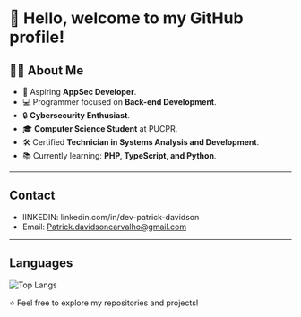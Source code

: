 # 👋 Hello, welcome to my GitHub profile!



## 👨‍🎓 About Me  
- 🎯 Aspiring **AppSec Developer**.  
- 💻 Programmer focused on **Back-end Development**.  
- 🔒 **Cybersecurity Enthusiast**.  
- 🎓 **Computer Science Student** at PUCPR.  
- 🛠️ Certified **Technician in Systems Analysis and Development**.  
- 📚 Currently learning: **PHP, TypeScript, and Python**.  

---

## Contact
  - lINKEDIN: linkedin.com/in/dev-patrick-davidson
  - Email: Patrick.davidsoncarvalho@gmail.com

---
## Languages
![Top Langs](https://github-readme-stats.vercel.app/api/top-langs/?username=devPatrickDavidson&layout=compact&theme-dracula)

⭐ Feel free to explore my repositories and projects!  
